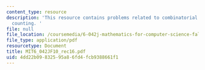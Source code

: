 ```yaml
---
content_type: resource
description: 'This resource contains problems related to combinatorial proof, more
  counting. '
file: null
file_location: /coursemedia/6-042j-mathematics-for-computer-science-fall-2010/4dd22b09832595a86fd4fcb9388661f1_MIT6_042JF10_rec16.pdf
file_type: application/pdf
resourcetype: Document
title: MIT6_042JF10_rec16.pdf
uid: 4dd22b09-8325-95a8-6fd4-fcb9388661f1
---
```


